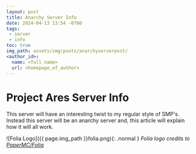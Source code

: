 ```yaml
---
layout: post
title: Anarchy Server Info
date: 2024-04-13 13:54 -0700
tags: 
 - server
 - info
toc: true
img_path: assets/img/posts/anarchyserverpost/
<author_id>:
  name: <full name>
  url: <homepage_of_author>
---
```


# Project Ares Server Info
This server will have an interesting twist to my regular style of SMP's. Instead this server will be an anarchy server and, this article will explain how it will all work.



![Folia Logo]({{ page.img_path }}folia.png){: .normal }
_Folia logo credits to [PaperMC/Folia](https://github.com/PaperMC/Folia)_